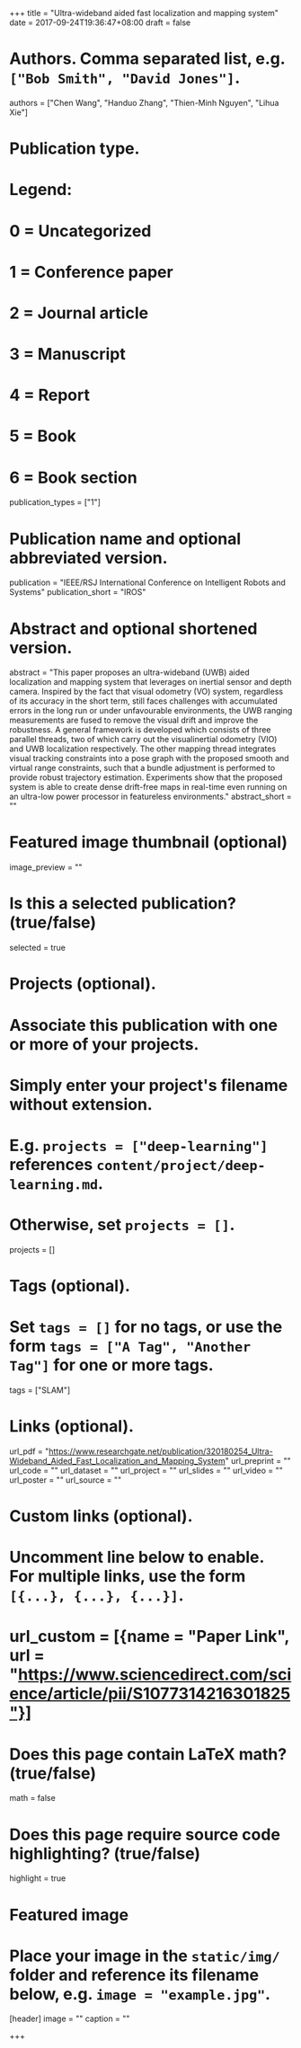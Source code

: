 +++
title = "Ultra-wideband aided fast localization and mapping system"
date = 2017-09-24T19:36:47+08:00
draft = false

# Authors. Comma separated list, e.g. `["Bob Smith", "David Jones"]`.
authors = ["Chen Wang", "Handuo Zhang", "Thien-Minh Nguyen", "Lihua Xie"]

# Publication type.
# Legend:
# 0 = Uncategorized
# 1 = Conference paper
# 2 = Journal article
# 3 = Manuscript
# 4 = Report
# 5 = Book
# 6 = Book section
publication_types = ["1"]

# Publication name and optional abbreviated version.
publication = "IEEE/RSJ International Conference on Intelligent Robots and Systems"
publication_short = "IROS"

# Abstract and optional shortened version.
abstract = "This paper proposes an ultra-wideband (UWB) aided localization and mapping system that leverages on inertial sensor and depth camera. Inspired by the fact that visual odometry (VO) system, regardless of its accuracy in the short term, still faces challenges with accumulated errors in the long run or under unfavourable environments, the UWB ranging measurements are fused to remove the visual drift and improve the robustness. A general framework is developed which consists of three parallel threads, two of which carry out the visualinertial odometry (VIO) and UWB localization respectively. The other mapping thread integrates visual tracking constraints into a pose graph with the proposed smooth and virtual range constraints, such that a bundle adjustment is performed to provide robust trajectory estimation. Experiments show that the proposed system is able to create dense drift-free maps in real-time even running on an ultra-low power processor in featureless environments."
abstract_short = ""

# Featured image thumbnail (optional)
image_preview = ""

# Is this a selected publication? (true/false)
selected = true

# Projects (optional).
#   Associate this publication with one or more of your projects.
#   Simply enter your project's filename without extension.
#   E.g. `projects = ["deep-learning"]` references `content/project/deep-learning.md`.
#   Otherwise, set `projects = []`.
projects = []

# Tags (optional).
#   Set `tags = []` for no tags, or use the form `tags = ["A Tag", "Another Tag"]` for one or more tags.
tags = ["SLAM"]

# Links (optional).
url_pdf = "https://www.researchgate.net/publication/320180254_Ultra-Wideband_Aided_Fast_Localization_and_Mapping_System"
url_preprint = ""
url_code = ""
url_dataset = ""
url_project = ""
url_slides = ""
url_video = ""
url_poster = ""
url_source = ""

# Custom links (optional).
#   Uncomment line below to enable. For multiple links, use the form `[{...}, {...}, {...}]`.
# url_custom = [{name = "Paper Link", url = "https://www.sciencedirect.com/science/article/pii/S1077314216301825"}]

# Does this page contain LaTeX math? (true/false)
math = false

# Does this page require source code highlighting? (true/false)
highlight = true

# Featured image
# Place your image in the `static/img/` folder and reference its filename below, e.g. `image = "example.jpg"`.
[header]
image = ""
caption = ""

+++
